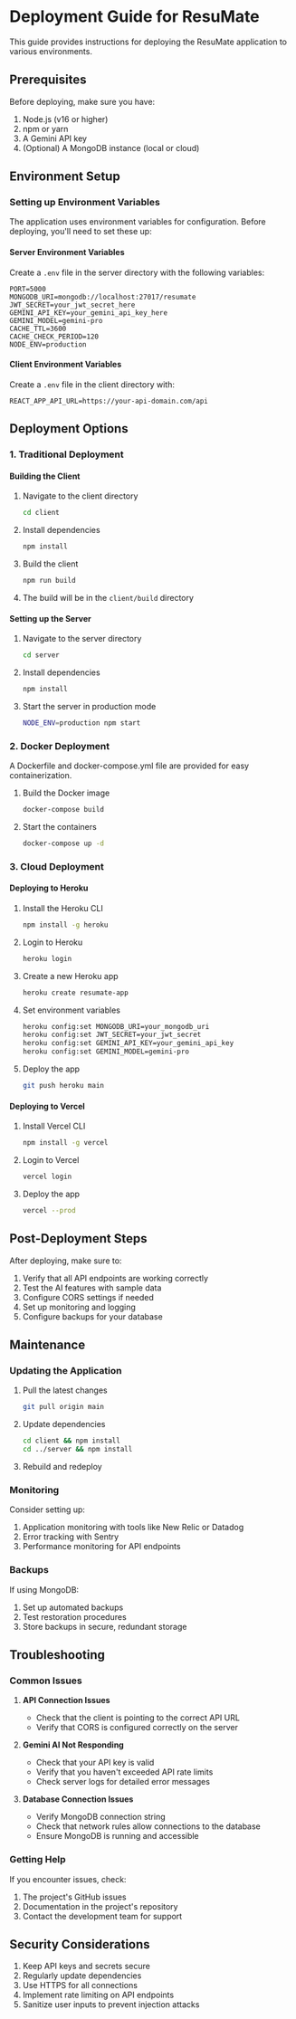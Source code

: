 # Deployment Guide for ResuMate

This guide provides instructions for deploying the ResuMate application to various environments.

## Prerequisites

Before deploying, make sure you have:

1. Node.js (v16 or higher)
2. npm or yarn
3. A Gemini API key
4. (Optional) A MongoDB instance (local or cloud)

## Environment Setup

### Setting up Environment Variables

The application uses environment variables for configuration. Before deploying, you'll need to set these up:

#### Server Environment Variables

Create a `.env` file in the server directory with the following variables:

```
PORT=5000
MONGODB_URI=mongodb://localhost:27017/resumate
JWT_SECRET=your_jwt_secret_here
GEMINI_API_KEY=your_gemini_api_key_here
GEMINI_MODEL=gemini-pro
CACHE_TTL=3600
CACHE_CHECK_PERIOD=120
NODE_ENV=production
```

#### Client Environment Variables

Create a `.env` file in the client directory with:

```
REACT_APP_API_URL=https://your-api-domain.com/api
```

## Deployment Options

### 1. Traditional Deployment

#### Building the Client

1. Navigate to the client directory

   ```bash
   cd client
   ```

2. Install dependencies

   ```bash
   npm install
   ```

3. Build the client

   ```bash
   npm run build
   ```

4. The build will be in the `client/build` directory

#### Setting up the Server

1. Navigate to the server directory

   ```bash
   cd server
   ```

2. Install dependencies

   ```bash
   npm install
   ```

3. Start the server in production mode
   ```bash
   NODE_ENV=production npm start
   ```

### 2. Docker Deployment

A Dockerfile and docker-compose.yml file are provided for easy containerization.

1. Build the Docker image

   ```bash
   docker-compose build
   ```

2. Start the containers
   ```bash
   docker-compose up -d
   ```

### 3. Cloud Deployment

#### Deploying to Heroku

1. Install the Heroku CLI

   ```bash
   npm install -g heroku
   ```

2. Login to Heroku

   ```bash
   heroku login
   ```

3. Create a new Heroku app

   ```bash
   heroku create resumate-app
   ```

4. Set environment variables

   ```bash
   heroku config:set MONGODB_URI=your_mongodb_uri
   heroku config:set JWT_SECRET=your_jwt_secret
   heroku config:set GEMINI_API_KEY=your_gemini_api_key
   heroku config:set GEMINI_MODEL=gemini-pro
   ```

5. Deploy the app
   ```bash
   git push heroku main
   ```

#### Deploying to Vercel

1. Install Vercel CLI

   ```bash
   npm install -g vercel
   ```

2. Login to Vercel

   ```bash
   vercel login
   ```

3. Deploy the app
   ```bash
   vercel --prod
   ```

## Post-Deployment Steps

After deploying, make sure to:

1. Verify that all API endpoints are working correctly
2. Test the AI features with sample data
3. Configure CORS settings if needed
4. Set up monitoring and logging
5. Configure backups for your database

## Maintenance

### Updating the Application

1. Pull the latest changes

   ```bash
   git pull origin main
   ```

2. Update dependencies

   ```bash
   cd client && npm install
   cd ../server && npm install
   ```

3. Rebuild and redeploy

### Monitoring

Consider setting up:

1. Application monitoring with tools like New Relic or Datadog
2. Error tracking with Sentry
3. Performance monitoring for API endpoints

### Backups

If using MongoDB:

1. Set up automated backups
2. Test restoration procedures
3. Store backups in secure, redundant storage

## Troubleshooting

### Common Issues

1. **API Connection Issues**

   - Check that the client is pointing to the correct API URL
   - Verify that CORS is configured correctly on the server

2. **Gemini AI Not Responding**

   - Check that your API key is valid
   - Verify that you haven't exceeded API rate limits
   - Check server logs for detailed error messages

3. **Database Connection Issues**
   - Verify MongoDB connection string
   - Check that network rules allow connections to the database
   - Ensure MongoDB is running and accessible

### Getting Help

If you encounter issues, check:

1. The project's GitHub issues
2. Documentation in the project's repository
3. Contact the development team for support

## Security Considerations

1. Keep API keys and secrets secure
2. Regularly update dependencies
3. Use HTTPS for all connections
4. Implement rate limiting on API endpoints
5. Sanitize user inputs to prevent injection attacks
